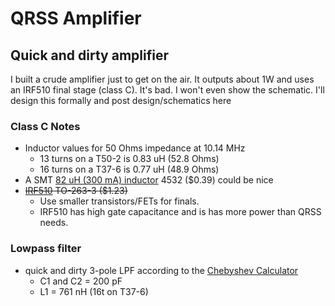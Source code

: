 # QRSS Amplifier

## Quick and dirty amplifier

I built a crude amplifier just to get on the air. It outputs about 1W and uses an IRF510 final stage (class C). It's bad. I won't even show the schematic. I'll design this formally and post design/schematics here

### Class C Notes

* Inductor values for 50 Ohms impedance at 10.14 MHz
  * 13 turns on a T50-2 is 0.83 uH (52.8 Ohms)
  * 16 turns on a T37-6 is 0.77 uH (48.9 Ohms)
* A SMT [82 uH (300 mA) inductor](https://www.mouser.com/ProductDetail/Wurth-Elektronik/7447669182?qs=sGAEpiMZZMsg%252By3WlYCkU9du5C09XLa6DQHwJKVZZ3I%3D) 4532 ($0.39) could be nice
* ~~[IRF510](https://www.mouser.com/ProductDetail/Vishay-Siliconix/IRF510SPBF?qs=sGAEpiMZZMshyDBzk1%2FWi1F3z9PgzPBnwTk%2FKoweXds%3D) TO-263-3 ($1.23)~~
  * Use smaller transistors/FETs for finals. 
  * IRF510 has high gate capacitance and is has more power than QRSS needs.

### Lowpass filter

* quick and dirty 3-pole LPF according to the [Chebyshev Calculator](http://www.calculatoredge.com/electronics/ch%20pi%20low%20pass.htm)
  * C1 and C2 = 200 pF
  * L1 = 761 nH (16t on T37-6)
